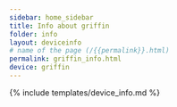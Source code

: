 ```yaml
---
sidebar: home_sidebar
title: Info about griffin
folder: info
layout: deviceinfo
# name of the page (/{{permalink}}.html)
permalink: griffin_info.html
device: griffin
---
```

{% include templates/device_info.md %}
